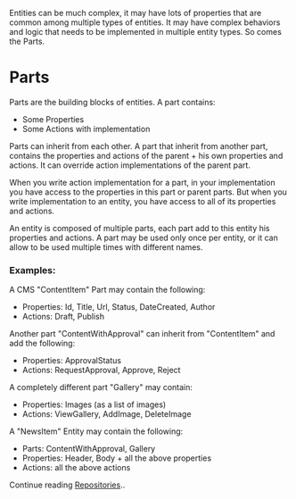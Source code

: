 Entities can be much complex, it may have lots of properties that are common among multiple types of entities. It may have complex behaviors and logic that needs to be implemented in multiple entity types.
So comes the Parts.

# Parts
Parts are the building blocks of entities. A part contains:
* Some Properties
* Some Actions with implementation

Parts can inherit from each other. A part that inherit from another part, contains the properties and actions of the parent + his own properties and actions. It can override action implementations of the parent part.

When you write action implementation for a part, in your implementation you have access to the properties in this part or parent parts. But when you write implementation to an entity, you have access to all of its properties and actions.

An entity is composed of multiple parts, each part add to this entity his properties and actions. A part may be used only once per entity, or it can allow to be used multiple times with different names.

### Examples:
A CMS "ContentItem" Part may contain the following:
* Properties: Id, Title, Url, Status, DateCreated, Author
* Actions: Draft, Publish

Another part "ContentWithApproval" can inherit from "ContentItem" and add the following:
* Properties: ApprovalStatus
* Actions: RequestApproval, Approve, Reject

A completely different part "Gallery" may contain:
* Properties: Images (as a list of images)
* Actions: ViewGallery, AddImage, DeleteImage

A "NewsItem" Entity may contain the following:
* Parts: ContentWithApproval, Gallery
* Properties: Header, Body + all the above properties
* Actions: all the above actions


Continue reading [Repositories](repositories.md)..
